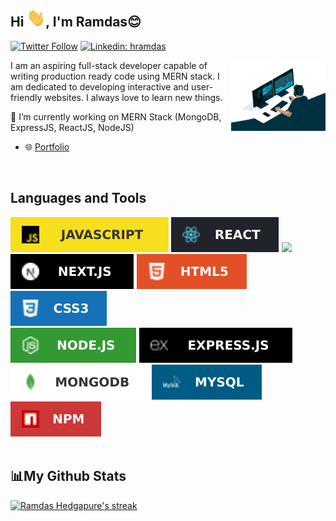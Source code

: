 ## Hi <img src="files\wave-gif.gif" width="30px">, I'm Ramdas😊

[![Twitter Follow](https://img.shields.io/twitter/follow/hedgapurer?label=Follow)](https://twitter.com/intent/follow?screen_name=hedgapurer)
[![Linkedin: hramdas](https://img.shields.io/badge/-hramdas-blue?style=flat-square&logo=Linkedin&logoColor=white&link=https://www.linkedin.com/in/hramdas/)](https://www.linkedin.com/in/hramdas/)

<img align="right" alt="GIF" src="https://raw.githubusercontent.com/hramdas/hramdas/main/files/code%20writing.gif" width="30%"  />


I am an aspiring full-stack developer capable of writing production ready code using MERN stack. I am dedicated to developing interactive and user-friendly websites. I always love to learn new things.
</br>

🌱 I’m currently working on MERN Stack (MongoDB, ExpressJS, ReactJS, NodeJS)

- 🌐 <a href="https://hramdas.in/" target="_blank">Portfolio</a>

<br/>


## Languages and Tools
<div align="start" >
  <img alt="Javascript" src="https://raw.githubusercontent.com/hramdas/hramdas/5cc2b21a0eba2511b907baefccd3a4208c7525c5/files/javascript.svg" />
  <img alt="React" src="https://raw.githubusercontent.com/hramdas/hramdas/5cc2b21a0eba2511b907baefccd3a4208c7525c5/files/react.svg" />
  <img src="https://img.shields.io/badge/Redux-000000?style=for-the-badge&logo=redux&logoColor=white" />
  <img alt="NextJs" src="https://raw.githubusercontent.com/hramdas/hramdas/5cc2b21a0eba2511b907baefccd3a4208c7525c5/files/nextjs.svg" />
  <img alt="HTML" src="https://raw.githubusercontent.com/hramdas/hramdas/5cc2b21a0eba2511b907baefccd3a4208c7525c5/files/html.svg" />
  <img alt="CSS" src="https://raw.githubusercontent.com/hramdas/hramdas/5cc2b21a0eba2511b907baefccd3a4208c7525c5/files/css.svg" />
    <br/>
  <img alt="NodeJs" src="https://raw.githubusercontent.com/hramdas/hramdas/5cc2b21a0eba2511b907baefccd3a4208c7525c5/files/node.svg" />
  <img alt="ExpressJs" src="https://raw.githubusercontent.com/hramdas/hramdas/5cc2b21a0eba2511b907baefccd3a4208c7525c5/files/express.svg" />
  <img alt="MongoDb" src="https://raw.githubusercontent.com/hramdas/hramdas/5cc2b21a0eba2511b907baefccd3a4208c7525c5/files/mongodb.svg" />
  <img alt="MySQL" src="https://raw.githubusercontent.com/hramdas/hramdas/c339aa70dbe57a5b415989ddac59aeb99147e9f9/files/mysql.svg" />
  <img alt="NPM" src="https://raw.githubusercontent.com/hramdas/hramdas/5cc2b21a0eba2511b907baefccd3a4208c7525c5/files/npm.svg" />
</div>

<br/>

## 📊My Github Stats
<p>
    <a href="https://github.com/hramdas">
        <img title="🔥 Ramdas's streak stats" alt="Ramdas Hedgapure's streak" src="https://github-readme-streak-stats.herokuapp.com/?user=hramdas&theme=react&hide_border=true&bg_color=0D1117"/>
    </a>
</p>

